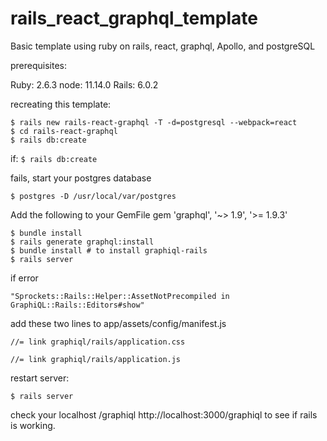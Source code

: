 # rails_react_graphql_template

Basic template using ruby on rails, react, graphql, Apollo, and postgreSQL

prerequisites:

Ruby: 2.6.3
node: 11.14.0
Rails: 6.0.2

recreating this template:

    $ rails new rails-react-graphql -T -d=postgresql --webpack=react
    $ cd rails-react-graphql
    $ rails db:create

if:
`$ rails db:create`

fails, start your postgres database

    $ postgres -D /usr/local/var/postgres

Add the following to your GemFile
gem 'graphql', '~> 1.9', '>= 1.9.3'

    $ bundle install
    $ rails generate graphql:install
    $ bundle install # to install graphiql-rails
    $ rails server

if error

`"Sprockets::Rails::Helper::AssetNotPrecompiled in GraphiQL::Rails::Editors#show"`

add these two lines to app/assets/config/manifest.js

`//= link graphiql/rails/application.css`

`//= link graphiql/rails/application.js`

restart server:

    $ rails server

check your localhost /graphiql
http://localhost:3000/graphiql to see if rails is working.
